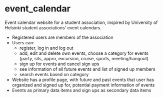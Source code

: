 # event_calendar

Event calendar website for a student association, inspired by University of Helsinki student associations' event calendars.

- Registered users are members of the association
- Users can:
  - register, log in and log out
  - add, edit and delete own events, choose a category for events (party, sits, appro, excursion, cruise, sports, meeting/hangout)
  - sign up for events and cancel sign ups
  - see information of all future events and list of signed up members
  - search events based on category
- Website has a profile page, with future and past events that user has organized and signed up for, potential payment information of events
- Events as primary data items and sign ups as secondary data items
